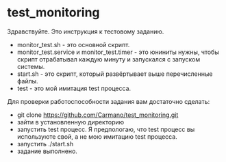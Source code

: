# test_monitoring
Здравствуйте. Это инструкция к тестовому заданию.

- monitor_test.sh - это основной скрипт.
- monitor_test.service и monitor_test.timer - это юниниты нужны, чтобы скрипт отрабатывал каждую минуту и запускался с запуском системы.
- start.sh - это скрипт, который развёртывает выше перечисленные файлы.
- test - это мой имитация test процесса. 


Для проверки работоспособности задания вам достаточно сделать:
- git clone https://github.com/Carmano/test_monitoring.git
- зайти в установленную директорию
- запустить test процесс. Я предпологаю, что test процесс вы используюте свой, а не мою имитацию test процесса.
- запустить ./start.sh
- задание выполнено. 
